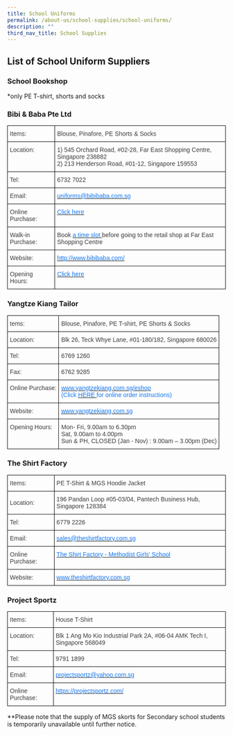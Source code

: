 ```yaml
---
title: School Uniforms
permalink: /about-us/school-supplies/school-uniforms/
description: ""
third_nav_title: School Supplies
---
```

## List of School Uniform Suppliers


### School Bookshop

*only PE T-shirt, shorts and socks

### Bibi & Baba Pte Ltd

<style type="text/css">
.tg  {border-collapse:collapse;border-spacing:0;}
.tg td{border-color:black;border-style:solid;border-width:1px;font-family:Arial, sans-serif;font-size:14px;
  overflow:hidden;padding:10px 5px;word-break:normal;}
.tg th{border-color:black;border-style:solid;border-width:1px;font-family:Arial, sans-serif;font-size:14px;
  font-weight:normal;overflow:hidden;padding:10px 5px;word-break:normal;}
.tg .tg-uwnk{color:#3D3D3D;text-align:left;vertical-align:top}
.tg .tg-yslv{color:#1677F1;text-align:left;vertical-align:top}
.tg .tg-lc1c{color:#3D3D3D;text-align:left;vertical-align:middle}
</style>
<table class="tg">
<thead>
  <tr>
    <th class="tg-uwnk"><span style="font-weight:normal">Items:</span></th>
    <th class="tg-uwnk">Blouse, Pinafore, PE Shorts &amp; Socks</th>
  </tr>
</thead>
<tbody>
  <tr>
    <td class="tg-uwnk">Location:</td>
    <td class="tg-uwnk">1) 545 Orchard Road, #02-28, Far East Shopping Centre, Singapore 238882<br>2) 213 Henderson Road, #01-12, Singapore 159553</td>
  </tr>
  <tr>
    <td class="tg-uwnk">Tel:</td>
    <td class="tg-uwnk">6732 7022</td>
  </tr>
  <tr>
    <td class="tg-uwnk">Email:</td>
    <td class="tg-yslv"><a href="mailto:uniforms@bibibaba.com.sg"><span style="text-decoration:none;color:#1677F1">uniforms@bibibaba.com.sg</span></a></td>
  </tr>
  <tr>
    <td class="tg-uwnk">Online Purchase:</td>
    <td class="tg-yslv"><a href="https://www.schooluniforms.sg/methodist-girls-school"><span style="text-decoration:none;color:#1677F1">Click here</span></a></td>
  </tr>
  <tr>
    <td class="tg-uwnk">Walk-in Purchase:</td>
    <td class="tg-lc1c">Book <a href="https://bibibabafe.setmore.com/"><span style="text-decoration:none;color:#1677F1">a time slot</span></a><a href="https://bibibabafe.setmore.com/"> </a><a href="https://bibibabafe.setmore.com/"><span style="text-decoration:none;color:#1677F1"> </span></a><a href="https://bibibabafe.setmore.com/"> </a>before going to the retail shop at Far East Shopping Centre</td>
  </tr>
  <tr>
    <td class="tg-uwnk">Website:</td>
    <td class="tg-yslv"><a href="http://www.bibibaba.com/"><span style="text-decoration:none;color:#1677F1">http://www.bibibaba.com/</span></a></td>
  </tr>
  <tr>
    <td class="tg-uwnk">Opening Hours:</td>
    <td class="tg-uwnk"><a href="https://www.schooluniforms.sg/retail-opening-hours" target="_blank" rel="noopener noreferrer"><span style="color:#1677F1">Click here</span></a><a href="https://www.schooluniforms.sg/retail-opening-hours" target="_blank" rel="noopener noreferrer"> </a> </td>
  </tr>
</tbody>
</table>

### Yangtze Kiang Tailor

<style type="text/css">
.tg  {border-collapse:collapse;border-spacing:0;}
.tg td{border-color:black;border-style:solid;border-width:1px;font-family:Arial, sans-serif;font-size:14px;
  overflow:hidden;padding:10px 5px;word-break:normal;}
.tg th{border-color:black;border-style:solid;border-width:1px;font-family:Arial, sans-serif;font-size:14px;
  font-weight:normal;overflow:hidden;padding:10px 5px;word-break:normal;}
.tg .tg-uwnk{color:#3D3D3D;text-align:left;vertical-align:top}
.tg .tg-yslv{color:#1677F1;text-align:left;vertical-align:top}
</style>
<table class="tg">
<thead>
  <tr>
    <th class="tg-uwnk"><span style="font-weight:normal">tems:</span></th>
    <th class="tg-uwnk">Blouse, Pinafore, PE T-shirt, PE Shorts &amp; Socks</th>
  </tr>
</thead>
<tbody>
  <tr>
    <td class="tg-uwnk">Location:</td>
    <td class="tg-uwnk">Blk 26, Teck Whye Lane, #01-180/182, Singapore 680026</td>
  </tr>
  <tr>
    <td class="tg-uwnk">Tel:</td>
    <td class="tg-uwnk">6769 1260</td>
  </tr>
  <tr>
    <td class="tg-uwnk">Fax:</td>
    <td class="tg-uwnk">6762 9285</td>
  </tr>
  <tr>
    <td class="tg-uwnk">Online Purchase:</td>
    <td class="tg-yslv"><a href="http://www.yangtzekiang.com.sg/eshop"><span style="text-decoration:none;color:#1677F1">www.yangtzekiang.com.sg/eshop</span></a><br>(Click <a href="https://drive.google.com/file/d/1RQz66QeBsi3jcGiqdskeT_81bjZoSuBS/view?usp=sharing"><span style="text-decoration:none;color:#1677F1">HERE</span></a><a href="https://drive.google.com/file/d/1RQz66QeBsi3jcGiqdskeT_81bjZoSuBS/view?usp=sharing"> </a>for online order instructions)</td>
  </tr>
  <tr>
    <td class="tg-uwnk">Website:</td>
    <td class="tg-yslv"><a href="http://www.yangtzekiang.com.sg/"><span style="text-decoration:none;color:#1677F1">www.yangtzekiang.com.sg</span></a></td>
  </tr>
  <tr>
    <td class="tg-uwnk">Opening Hours:</td>
    <td class="tg-uwnk">Mon- Fri, 9.00am to 6.30pm<br>Sat, 9.00am to 4.00pm<br>Sun &amp; PH, CLOSED (Jan - Nov) : 9.00am – 3.00pm (Dec)</td>
  </tr>
</tbody>
</table>

### The Shirt Factory

<style type="text/css">
.tg  {border-collapse:collapse;border-spacing:0;}
.tg td{border-color:black;border-style:solid;border-width:1px;font-family:Arial, sans-serif;font-size:14px;
  overflow:hidden;padding:10px 5px;word-break:normal;}
.tg th{border-color:black;border-style:solid;border-width:1px;font-family:Arial, sans-serif;font-size:14px;
  font-weight:normal;overflow:hidden;padding:10px 5px;word-break:normal;}
.tg .tg-uwnk{color:#3D3D3D;text-align:left;vertical-align:top}
.tg .tg-yslv{color:#1677F1;text-align:left;vertical-align:top}
.tg .tg-lc1c{color:#3D3D3D;text-align:left;vertical-align:middle}
</style>
<table class="tg">
<thead>
  <tr>
    <th class="tg-uwnk"><span style="font-weight:normal">Items:</span></th>
    <th class="tg-uwnk">PE T-Shirt &amp; MGS Hoodie Jacket</th>
  </tr>
</thead>
<tbody>
  <tr>
    <td class="tg-lc1c">Location:</td>
    <td class="tg-lc1c">196 Pandan Loop #05-03/04, Pantech Business Hub, Singapore 128384<br></td>
  </tr>
  <tr>
    <td class="tg-lc1c">Tel:<br></td>
    <td class="tg-lc1c">6779 2226<br></td>
  </tr>
  <tr>
    <td class="tg-lc1c">Email:<br></td>
    <td class="tg-yslv"><a href="mailto:sales@theshirtfactory.com.sg"><span style="text-decoration:none;color:#1677F1">sales@theshirtfactory.com.sg</span></a><br></td>
  </tr>
  <tr>
    <td class="tg-uwnk">Online Purchase:</td>
    <td class="tg-yslv"><a href="https://theshirtfactory.com.sg/product-category/mgs-methodist-girls-school/"><span style="text-decoration:none;color:#1677F1">The Shirt Factory - Methodist Girls' School</span></a></td>
  </tr>
  <tr>
    <td class="tg-lc1c">Website:</td>
    <td class="tg-yslv"><a href="http://www.theshirtfactory.com.sg/"><span style="text-decoration:none;color:#1677F1">www.theshirtfactory.com.sg</span></a></td>
  </tr>
</tbody>
</table>

### Project Sportz

<style type="text/css">
.tg  {border-collapse:collapse;border-spacing:0;}
.tg td{border-color:black;border-style:solid;border-width:1px;font-family:Arial, sans-serif;font-size:14px;
  overflow:hidden;padding:10px 5px;word-break:normal;}
.tg th{border-color:black;border-style:solid;border-width:1px;font-family:Arial, sans-serif;font-size:14px;
  font-weight:normal;overflow:hidden;padding:10px 5px;word-break:normal;}
.tg .tg-uwnk{color:#3D3D3D;text-align:left;vertical-align:top}
.tg .tg-yslv{color:#1677F1;text-align:left;vertical-align:top}
</style>
<table class="tg">
<thead>
  <tr>
    <th class="tg-uwnk"><span style="font-weight:normal">Items:</span></th>
    <th class="tg-uwnk">House T-Shirt</th>
  </tr>
</thead>
<tbody>
  <tr>
    <td class="tg-uwnk">Location:</td>
    <td class="tg-uwnk">Blk 1 Ang Mo Kio Industrial Park 2A, #06-04 AMK Tech I, Singapore 568049<br></td>
  </tr>
  <tr>
    <td class="tg-uwnk">Tel:</td>
    <td class="tg-uwnk">9791 1899</td>
  </tr>
  <tr>
    <td class="tg-uwnk">Email:</td>
    <td class="tg-yslv"><a href="mailto:projectsportz@yahoo.com.sg"><span style="text-decoration:none;color:#1677F1">projectsportz@yahoo.com.sg</span></a></td>
  </tr>
  <tr>
    <td class="tg-uwnk">Online Purchase:</td>
    <td class="tg-yslv"><a href="https://projectsportz.com/"><span style="text-decoration:none;color:#1677F1">https://projectsportz.com/</span></a></td>
  </tr>
</tbody>
</table>

**Please note that the supply of MGS skorts for Secondary school students is temporarily unavailable until further notice.


